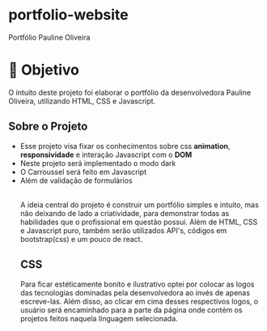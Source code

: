 # portfolio-website
Portfólio Pauline Oliveira
# 🎯 Objetivo
<p>O intuito deste projeto foi elaborar o portfólio da desenvolvedora Pauline Oliveira, utilizando HTML, CSS e Javascript. </p>
<h2>Sobre o Projeto</h2>

<ul>
<li>Esse projeto visa fixar os conhecimentos sobre css <b>animation</b>, <b>responsividade</b> e interação Javascript com o <b>DOM</b> </li>
<li>Neste projeto será implementado o modo dark</li>
<li>O Carroussel será feito em Javascript</li>
<li>Além de validação de formulários</li><br>

<p>A ideia central do projeto é construir um portfólio simples e intuito, mas não deixando de lado a criatividade, para demonstrar todas as habilidades que o profissional em questão possui. Além de HTML, CSS e Javascript puro, também serão utilizados API's, códigos em bootstrap(css) e um pouco de react.</p>

<h2>CSS</h2>
Para ficar estéticamente bonito e ilustrativo optei por colocar as logos das tecnologias dominadas pela desenvolvedora ao invés de apenas escreve-las. Além disso, ao clicar em cima desses respectivos logos, o usuário será encaminhado para a parte da página onde contém os projetos feitos naquela linguagem selecionada.
